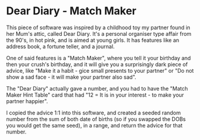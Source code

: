 # Dear Diary - Match Maker
This piece of software was inspired by a childhood toy my partner found in her Mum's attic, called Dear Diary. It's a personal organiser type affair from the 90's, in hot pink, and is aimed at young girls. It has features like an address book, a fortune teller, and a journal. 

One of said features is a "Match Maker", where you tell it your birthday and then your crush's birthday, and it will give you a surprisingly dark piece of advice, like "Make it a habit - gice small presents to your partner" or "Do not show a sad face - it will make your partner also sad".

The "Dear Diary" actually gave a number, and you had to have the "Match Maker Hint Table" card that had "12 = It is in your interest - to make your partner happier".

I copied the advice 1:1 into this software, and created a seeded random number from the sum of both date of births (so if you swapped the DOBs you would get the same seed), in a range, and return the advice for that number.